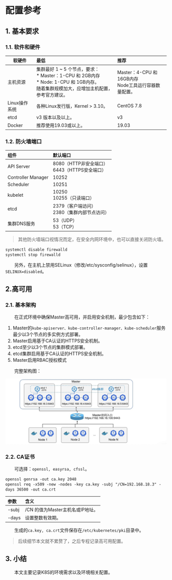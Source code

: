 # 配置参考

## 1. 基本要求

### 1.1. 软件和硬件

|软硬件|最低|推荐|
|---|:---|:---|
|主机资源|集群最好 1 ~ 5 个节点，要求：<br/>* Master：1-CPU 和 2GB内存<br/>* Node: 1-CPU 和 1GB内存。<br/>随着集群规模加大，应增加主机配置，参考官方建议。|Master：4-CPU 和 16GB内存<br/>Node工具运行容器数量配置。|
|Linux操作系统|各种Linux发行版，Kernel > 3.10。|CentOS 7.8|
|etcd|v3 版本以及以上。|v3|
|Docker|推荐使用19.03或以上。|19.03|

### 1.2. 防火墙端口

|组件|默认端口|
|:---|:---|
|API Server|8080（HTTP非安全端口）<br/>6443（HTTPS安全端口）|
|Controller Manager|10252|
|Scheduler|10251|
|kubelet|10250<br/>10255（只读端口）|
|etcd|2379（客户端访问）<br/>2380（集群内部节点访问）|
|集群DNS服务|53（UDP）<br/>53（TCP）|

> 其他防火墙端口视情况而定，在安全内网环境中，也可以直接关闭防火墙。

```shell
systemctl disable firewalld
systemctl stop firewalld
```

&ensp;&ensp;&ensp;&ensp;另外，在主机上禁用SELinux（修改/etc/sysconfig/selinux），设置`SELINUX=disabled`。

## 2.高可用

### 2.1. 基本架构

&ensp;&ensp;&ensp;&ensp;在正式环境中确保Master高可用，并启用安全机制，最少包含如下：

1. Master的`kube-apiserver、kube-controller-manager、kube-scheduler`服务最少以3个节点的多实例方式部署。
2. Master启用基于CA认证的HTTPS安全机制。
3. etcd至少以3个节点的集群模式部署。
4. etcd集群启用基于CA认证的HTTPS安全机制。
5. Master启用RBAC授权模式

&ensp;&ensp;&ensp;&ensp;完整架构图：


![](./_image/2021-08-15/2021-08-15-14-41-38.png)

### 2.2. CA证书

&ensp;&ensp;&ensp;&ensp;可选择：`openssl, easyrsa, cfssl`。

```shell
openssl genrsa -out ca.key 2048
openssl req -x509 -new -nodes -key ca.key -subj "/CN=192.168.18.3" -days 36500 -out ca.crt
```

|参数|含义|
|:---|:---|
|-subj|/CN 的值为Master主机名或IP地址。|
|-days|设置整数有效期。|

&ensp;&ensp;&ensp;&ensp;生成的`ca.key, ca.crt`文件保存在`/etc/kubernetes/pki`目录中。

> 后续细节本文就不累赘了，之后专程记录高可用配置。

## 3. 小结

&ensp;&ensp;&ensp;&ensp;本文主要记录K8S的环境需求以及环境相关配置。

